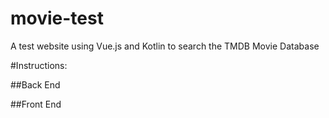# movie-test
A test website using Vue.js and Kotlin to search the TMDB Movie Database

#Instructions:

##Back End

##Front End
